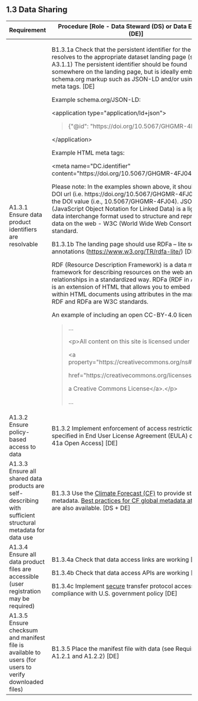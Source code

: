 **1.3 Data Sharing**
----------------

<table>
<thead>
<tr class="header">
<th><strong>Requirement</strong></th>
<th><strong>Procedure</strong> [Role - Data Steward (DS) or Data Engineer (DE)]</th>
</tr>
</thead>
<tbody>
<tr class="odd">
<td>
    A1.3.1 Ensure data product identifiers are resolvable
</td>
<td><p>B1.3.1a Check that the persistent identifier for the data resolves to the appropriate dataset landing page (see A3.1.1) The persistent identifier should be found somewhere on the landing page, but is ideally embedded in schema.org markup such as JSON-LD and/or using HTML meta tags. [DE]</p>
<p>Example schema.org/JSON-LD:</p>
<p>&lt;application type=&quot;application/ld+json&quot;&gt;</p>
<blockquote>
<p>{&quot;@id&quot;: &quot;https://doi.org/10.5067/GHGMR-4FJ04&quot;}</p>
</blockquote>
<p>&lt;/application&gt;</p>
<p>Example HTML meta tags:</p>
<p>&lt;meta name=&quot;DC.identifier&quot; content=&quot;https://doi.org/10.5067/GHGMR-4FJ04&quot;&gt;</p>
<p>Please note: In the examples shown above, it should be the DOI url (i.e. https://doi.org/10.5067/GHGMR-4FJ04), not the DOI value (i.e., 10.5067/GHGMR-4FJ04). JSON-LD (JavaScript Object Notation for Linked Data) is a lightweight data interchange format used to structure and represent data on the web - W3C (World Wide Web Consortium) standard.</p>
<p>B1.3.1b The landing page should use RDFa – lite semantic annotations (<a href="https://www.w3.org/TR/rdfa-lite/"><span class="underline">https://www.w3.org/TR/rdfa-lite/</span></a>) [DE]</p>
<p>RDF (Resource Description Framework) is a data model and framework for describing resources on the web and their relationships in a standardized way. RDFa (RDF in Attributes) is an extension of HTML that allows you to embed RDF data within HTML documents using attributes in the markup. Both RDF and RDFa are W3C standards.</p>
<p>An example of including an open CC-BY-4.0 license:</p>
<blockquote>
<p>…</p>
<p>&lt;p&gt;All content on this site is licensed under</p>
<p>&lt;a property=&quot;https://creativecommons.org/ns#license&quot;</p>
<p>href=&quot;https://creativecommons.org/licenses/by/4.0/&quot;&gt;</p>
<p>a Creative Commons License&lt;/a&gt;.&lt;/p&gt;</p>
<p>…</p>
</blockquote></td>
</tr>
<tr class="even">
<td>A1.3.2 Ensure policy-based access to data</td>
<td>B1.3.2 Implement enforcement of access restrictions [as specified in End User License Agreement (EULA) or SPD-41a Open Access] [DE]</td>
</tr>
<tr class="odd">
<td>A1.3.3 Ensure all shared data products are self-describing with sufficient structural metadata for data use</td>
<td>B1.3.3 Use the <a href="http://cfconventions.org"><span class="underline">Climate Forecast (CF)</span></a> to provide structural metadata. <a href="https://podaac.jpl.nasa.gov/PO.DAAC_DataManagementPractices#:~:text=File%20Formats-,PO.,and%20sharing%20of%20scientific%20data."><span class="underline">Best practices for CF global metadata attributes</span></a> are also available. [DS + DE]</td>
</tr>
<tr class="even">
<td>A1.3.4 Ensure all data product files are accessible (user registration may be required)</td>
<td><p>B1.3.4a Check that data access links are working [DE]</p>
<p>B1.3.4b Check that data access APIs are working [DE]</p>
<p>B1.3.4c Implement <a href="https://https.cio.gov/"><span class="underline">secure</span></a> transfer protocol access in compliance with U.S. government policy [DE]</p></td>
</tr>
<tr class="odd">
<td>A1.3.5 Ensure checksum and manifest file is available to users (for users to verify downloaded files)</td>
<td>B1.3.5 Place the manifest file with data (see Requirement A1.2.1 and A1.2.2) [DE]</td>
</tr>
</tbody>
</table>
